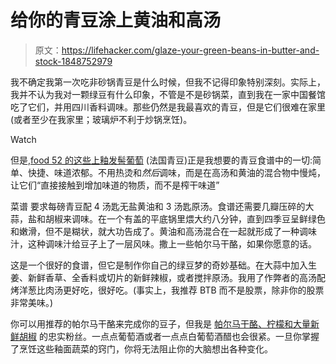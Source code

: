 # 给你的青豆涂上黄油和高汤

> 原文：<https://lifehacker.com/glaze-your-green-beans-in-butter-and-stock-1848752979>

我不确定我第一次吃非砂锅青豆是什么时候，但我不记得印象特别深刻。实际上，我并不认为我对一颗绿豆有什么印象，不管是不是砂锅菜，直到我在一家中国餐馆吃了它们，并用四川香料调味。那些仍然是我最喜欢的青豆，但是它们很难在家里(或者至少在我家里；玻璃炉不利于炒锅烹饪)。

Watch

但是,[food 52 的这些上釉发髻葡萄](https://food52.com/recipes/37765-michel-richard-s-glazed-glistening-haricots-verts) (法国青豆)正是我想要的青豆食谱中的一切:简单、快捷、味道浓郁。不用热烫和*然后*调味，而是在高汤和黄油的混合物中慢炖，让它们“直接接触到增加味道的物质，而不是榨干味道”

菜谱 要求每磅青豆配 4 汤匙无盐黄油和 3 汤匙原汤。食谱还需要几瓣压碎的大蒜，盐和胡椒来调味。在一个有盖的平底锅里煨大约八分钟，直到四季豆呈鲜绿色和嫩滑，但不是糊状，就大功告成了。黄油和高汤混合在一起就形成了一种调味汁，这种调味汁给豆子上了一层风味。撒上一些帕尔马干酪，如果你愿意的话。

这是一个很好的食谱，但它是制作你自己的绿豆梦的奇妙基础。在大蒜中加入生姜、新鲜香草、全香料或切片的新鲜辣椒，或者搅拌原汤。我用了作弊者的高汤配烤洋葱比肉汤更好吃，很好吃。(事实上，我推荐 BTB 而不是股票，除非你的股票非常美味。)

你可以用推荐的帕尔马干酪来完成你的豆子，但我是 [帕尔马干酪、柠檬和大量新鲜胡椒](https://lifehacker.com/finish-your-spring-vegetables-with-these-3-ingredients-1848733166) 的忠实粉丝。一点点葡萄酒或者一点点白葡萄酒醋也会很紧。一旦你掌握了烹饪这些釉面蔬菜的窍门，你将无法阻止你的大脑想出各种变化。